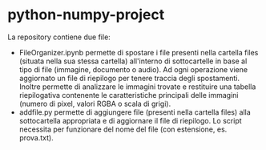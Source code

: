 # python-numpy-project

La repository contiene due file:
- FileOrganizer.ipynb permette di spostare i file presenti nella cartella files (situata nella sua stessa cartella) all'interno di sottocartelle in base al tipo di file (immagine, documento o audio). Ad ogni operazione viene aggiornato un file di riepilogo per tenere traccia degli spostamenti. Inoltre permette di analizzare le immagini trovate e restituire una tabella riepilogativa contenente le caratteristiche principali delle immagini (numero di pixel, valori RGBA o scala di grigi).
- addfile.py permette di aggiungere file (presenti nella cartella files) alla sottocartella appropriata e di aggiornare il file di riepilogo. Lo script necessita per funzionare del nome del file (con estensione, es. prova.txt).
